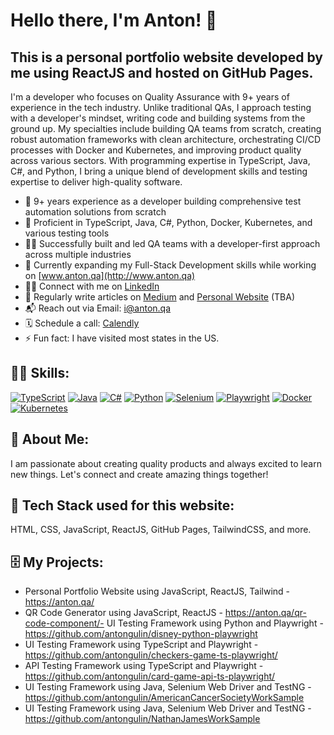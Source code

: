 # Hello there, I'm Anton! 👋

## This is a personal portfolio website developed by me using ReactJS and hosted on GitHub Pages.

I'm a developer who focuses on Quality Assurance with 9+ years of experience in the tech industry. Unlike traditional QAs, I approach testing with a developer's mindset, writing code and building systems from the ground up. My specialties include building QA teams from scratch, creating robust automation frameworks with clean architecture, orchestrating CI/CD processes with Docker and Kubernetes, and improving product quality across various sectors. With programming expertise in TypeScript, Java, C#, and Python, I bring a unique blend of development skills and testing expertise to deliver high-quality software.

- 🤖 9+ years experience as a developer building comprehensive test automation solutions from scratch
- 🚀 Proficient in TypeScript, Java, C#, Python, Docker, Kubernetes, and various testing tools
- 👨‍💼 Successfully built and led QA teams with a developer-first approach across multiple industries
- 🌱 Currently expanding my Full-Stack Development skills while working on [www.anton.qa](http://www.anton.qa)
- 👨‍💻 Connect with me on [LinkedIn](https://www.linkedin.com/in/antongulin/)
- 📝 Regularly write articles on [Medium](https://medium.com/@antongulin) and [Personal Website](http://www.anton.qa) (TBA)
- 📬 Reach out via Email: [i@anton.qa](mailto:i@anton.qa)
- 🗓️ Schedule a call: [Calendly](https://www.calendly.com/your-sdet-is-anton-gulin/)
- ⚡ Fun fact: I have visited most states in the US.
## 👨‍💻 Skills:
[![TypeScript](https://img.shields.io/badge/-TypeScript-3178C6?logo=typescript&logoColor=white)](https://www.typescriptlang.org/)
[![Java](https://img.shields.io/badge/-Java-007396?logo=java)](https://www.oracle.com/java/)
[![C#](https://img.shields.io/badge/-CSharp-239120?logo=c-sharp)](https://docs.microsoft.com/en-us/dotnet/csharp/)
[![Python](https://img.shields.io/badge/-Python-3776AB?logo=python&logoColor=white)](https://www.python.org/)
[![Selenium](https://img.shields.io/badge/-Selenium-43B02A?logo=selenium)](https://www.selenium.dev/)
[![Playwright](https://img.shields.io/badge/-Playwright-ffffff?logo=Playwright&logoColor=black)](https://playwright.dev/)
[![Docker](https://img.shields.io/badge/-Docker-2496ED?logo=docker&logoColor=white)](https://www.docker.com/)
[![Kubernetes](https://img.shields.io/badge/-Kubernetes-326CE5?logo=kubernetes&logoColor=white)](https://kubernetes.io/)
## 🌟 About Me:
I am passionate about creating quality products and always excited to learn new things. Let's connect and create amazing things together!
## 🚀 Tech Stack used for this website:
HTML, CSS, JavaScript, ReactJS, GitHub Pages, TailwindCSS, and more.

## 🗄 My Projects:
- Personal Portfolio Website using JavaScript, ReactJS, Tailwind - https://anton.qa/
- QR Code Generator using JavaScript, ReactJS - https://anton.qa/qr-code-component/- UI Testing Framework using Python and Playwright - https://github.com/antongulin/disney-python-playwright
- UI Testing Framework using TypeScript and Playwright - https://github.com/antongulin/checkers-game-ts-playwright/
- API Testing Framework using TypeScript and Playwright - https://github.com/antongulin/card-game-api-ts-playwright/
- UI Testing Framework using Java, Selenium Web Driver and TestNG - https://github.com/antongulin/AmericanCancerSocietyWorkSample
- UI Testing Framework using Java, Selenium Web Driver and TestNG - https://github.com/antongulin/NathanJamesWorkSample
